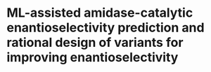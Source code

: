 # ML-assisted amidase-catalytic enantioselectivity prediction and rational design of variants for improving enantioselectivity
